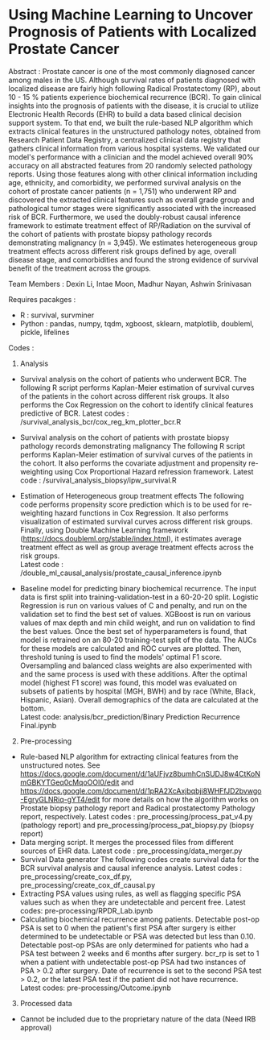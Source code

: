# Using Machine Learning to Uncover Prognosis of Patients with Localized Prostate Cancer

Abstract : 
Prostate cancer is one of the most commonly diagnosed cancer among males in the US. Although survival rates of patients diagnosed with localized disease are fairly high following Radical Prostatectomy (RP), about 10 - 15 \% patients experience biochemical recurrence (BCR). To gain clinical insights into the prognosis of patients with the disease, it is crucial to utilize Electronic Health Records (EHR) to build a data based clinical decision support system. To that end, we built the rule-based NLP algorithm which extracts clinical features in the unstructured pathology notes, obtained from Research Patient Data Registry, a centralized clinical data registry that gathers clinical information from various hospital systems. We validated our model's performance with a clinician and the model achieved overall 90\% accuracy on all abstracted features from 20 randomly selected pathology reports. Using those features along with other clinical information including age, ethnicity, and comorbidity, we performed survival analysis on the cohort of prostate cancer patients (n = 1,751) who underwent RP and discovered the extracted clinical features such as overall grade group and pathological tumor stages were significantly associated with the increased risk of BCR. Furthermore, we used the doubly-robust causal inference framework to estimate treatment effect of RP/Radiation on the survival of the cohort of patients with prostate biopsy pathology records demonstrating malignancy (n = 3,945). We estimates heterogeneous group treatment effects across different risk groups defined by age, overall disease stage, and comorbidities and found the strong evidence of survival benefit of the treatment across the groups. 

Team Members :
Dexin Li, Intae Moon, Madhur Nayan, Ashwin Srinivasan

Requires pacakges :
- R : survival, survminer
- Python : pandas, numpy, tqdm, xgboost, sklearn, matplotlib, doubleml, pickle, lifelines


Codes :
1. Analysis
- Survival analysis on the cohort of patients who underwent BCR.
The following R script performs Kaplan-Meier estimation of survival curves of the patients in the cohort across different risk groups. It also performs the Cox Regression on the cohort to identify clinical features predictive of BCR.
Latest codes : /survival_analysis_bcr/cox_reg_km_plotter_bcr.R

- Survival analysis on the cohort of patients with prostate biopsy pathology records demonstrating malignancy 
The following R script performs Kaplan-Meier estimation of survival curves of the patients in the cohort. It also performs the covariate adjustment and propensity re-weighting using Cox Proportional Hazard refression framework. 
Latest code : /survival_analysis_biopsy/ipw_survival.R
- Estimation of Heterogeneous group treatment effects
The following code performs propensity score prediction which is to be used for re-weighting hazard functions in Cox Regression. It also performs visualization of estimated survival curves across different risk groups. Finally, using Double Machine Learning framework (https://docs.doubleml.org/stable/index.html), it estimates average treatment effect as well as group average treatment effects across the risk groups.  
Latest code : /double_ml_causal_analysis/prostate_causal_inference.ipynb  

- Baseline model for predicting binary biochemical recurrence. The input data is first split into training-validation-test in a 60-20-20 split. Logistic Regression is run on various values of C and penalty, and run on the validation set to find the best set of values. XGBoost is run on various values of max depth and min child weight, and run on validation to find the best values. Once the best set of hyperparameters is found, that model is retrained on an 80-20 training-test split of the data. The AUCs for these models are calculated and ROC curves are plotted. Then, threshold tuning is used to find the models' optimal F1 score. Oversampling and balanced class weights are also experimented with and the same process is used with these additions. After the optimal model (highest F1 score) was found, this model was evaluated on subsets of patients by hospital (MGH, BWH) and by race (White, Black, Hispanic, Asian). Overall demographics of the data are calculated at the bottom.   
Latest code: analysis/bcr_prediction/Binary Prediction Recurrence Final.ipynb

2. Pre-processing
- Rule-based NLP algorithm for extracting clinical features from the unstructured notes. See https://docs.google.com/document/d/1aUFjvz8bumhCnSUDJ8w4CtKoNmGBKYTGeq0cMqoOOl0/edit and https://docs.google.com/document/d/1pRA2XcAxjbqbji8WHFfJD2bvwgo-EgryGLNRiq-gYT4/edit for more details on how the algorithm works on Prostate biopsy pathology report and Radical prostatectomy Pathology report, respectively.
  Latest codes : pre_processing/process_pat_v4.py (pathology report) and pre_processing/process_pat_biopsy.py (biopsy report)
- Data merging script. It merges the processed files from different sources of EHR data. 
  Latest code : pre_processing/data_merger.py
- Survival Data generator
  The following codes create survival data for the BCR survival analysis and causal inference analysis. Latest codes : pre_processing/create_cox_df.py, pre_processing/create_cox_df_causal.py 
- Extracting PSA values using rules, as well as flagging specific PSA values such as when they are undetectable and percent free. 
  Latest codes: pre-processing/RPDR_Lab.ipynb  
- Calculating biochemical recurrence among patients. Detectable post-op PSA is set to 0 when the patient's first PSA after surgery is either determined to be undetectable or PSA was detected but less than 0.10. Detectable post-op PSAs are only determined for patients who had a PSA test between 2 weeks and 6 months after surgery. bcr_rp is set to 1 when a patient with undetectable post-op PSA had two instances of PSA > 0.2 after surgery. Date of recurrence is set to the second PSA test > 0.2, or the latest PSA test if the patient did not have recurrence.    
  Latest codes: pre-processing/Outcome.ipynb  


3. Processed data
- Cannot be included due to the proprietary nature of the data (Need IRB approval)

